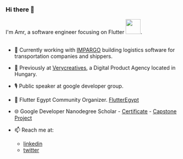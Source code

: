 ### Hi there 👋

I'm Amr, a software engineer focusing on Flutter <img src="https://github.com/amrahmed242/amrahmed242/assets/31352179/8327302a-3c54-4b09-803d-6291a0dd818b" width="40" height="40">.
</br>
</br>

- 🔭 Currently working with [IMPARGO](https://impargo.de/en) building logistics software for transportation companies and shippers.
- 🚧 Previously at [Verycreatives](https://verycreatives.com), a Digital Product Agency located in Hungary.
- 🎙  Public speaker at google developer group.
- 💙 Flutter Egypt Community Organizer. [FlutterEgypt](https://www.facebook.com/groups/FlutterEgypt)
- 🌐 Google Developer Nanodegree Scholar - [Certificate](https://confirm.udacity.com/UGLKCHZN) - [Capstone Project](https://github.com/amrahmed242/Quote)

- 📫 Reach me at:
     - [linkedin](https://www.linkedin.com/in/amrahmed24)
     - [twitter](https://twitter.com/Amrahme24089385)

<!--
<img align="center" src="https://github-readme-streak-stats.herokuapp.com/?user=amrahmed242" alt="amrahmed242" />
**amrahmed242/amrahmed242** is a ✨ _special_ ✨ repository because its `README.md` (this file) appears on your GitHub profile.

TODO add 

Here are some ideas to get you started:

- 🔭 I’m currently working on ...
- 🌱 I’m currently learning ...
- 👯 I’m looking to collaborate on ...
- 🤔 I’m looking for help with ...
- 💬 Ask me about ...
- 📫 How to reach me: ...
- 😄 Pronouns: ...
- ⚡ Fun fact: ...
-->
